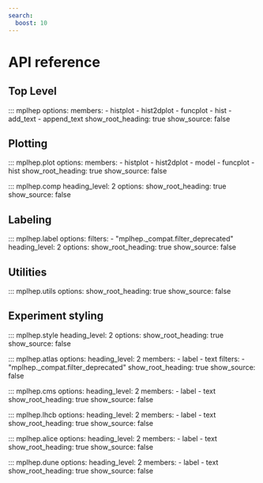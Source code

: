```yaml
---
search:
  boost: 10
---
```


# API reference

## Top Level

::: mplhep
    options:
      members:
        - histplot
        - hist2dplot
        - funcplot
        - hist
        - add_text
        - append_text
      show_root_heading: true
      show_source: false

## Plotting

::: mplhep.plot
    options:
      members:
        - histplot
        - hist2dplot
        - model
        - funcplot
        - hist
      show_root_heading: true
      show_source: false

::: mplhep.comp
    heading_level: 2
    options:
      show_root_heading: true
      show_source: false

## Labeling

::: mplhep.label
    options:
      filters:
        - "mplhep._compat.filter_deprecated"
    heading_level: 2
    options:
      show_root_heading: true
      show_source: false

## Utilities

::: mplhep.utils
    options:
      show_root_heading: true
      show_source: false

## Experiment styling

::: mplhep.style
    heading_level: 2
    options:
      show_root_heading: true
      show_source: false

::: mplhep.atlas
    options:
      heading_level: 2
      members:
        - label
        - text
      filters:
        - "mplhep._compat.filter_deprecated"
      show_root_heading: true
      show_source: false

::: mplhep.cms
    options:
      heading_level: 2
      members:
        - label
        - text
      show_root_heading: true
      show_source: false

::: mplhep.lhcb
    options:
      heading_level: 2
      members:
        - label
        - text
      show_root_heading: true
      show_source: false

::: mplhep.alice
    options:
      heading_level: 2
      members:
        - label
        - text
      show_root_heading: true
      show_source: false

::: mplhep.dune
    options:
      heading_level: 2
      members:
        - label
        - text
      show_root_heading: true
      show_source: false

